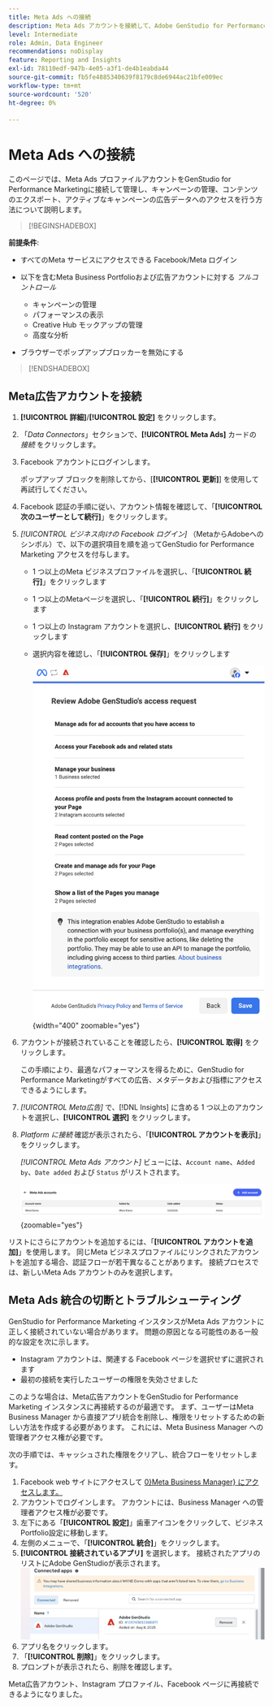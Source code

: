 ```yaml
---
title: Meta Ads への接続
description: Meta Ads アカウントを接続して、Adobe GenStudio for Performance Marketingで広告とメディアをアクティブ化およびモニタリングします。
level: Intermediate
role: Admin, Data Engineer
recommendations: noDisplay
feature: Reporting and Insights
exl-id: 78110edf-947b-4e05-a3f1-de4b1eabda44
source-git-commit: fb5fe4885340639f8179c8de6944ac21bfe009ec
workflow-type: tm+mt
source-wordcount: '520'
ht-degree: 0%

---
```


# Meta Ads への接続

このページでは、Meta Ads プロファイルアカウントをGenStudio for Performance Marketingに接続して管理し、キャンペーンの管理、コンテンツのエクスポート、アクティブなキャンペーンの広告データへのアクセスを行う方法について説明します。

>[!BEGINSHADEBOX]

**前提条件**:

- すべてのMeta サービスにアクセスできる Facebook/Meta ログイン

- 以下を含むMeta Business Portfolioおよび広告アカウントに対する _フルコントロール_

   - キャンペーンの管理
   - パフォーマンスの表示
   - Creative Hub モックアップの管理
   - 高度な分析

- ブラウザーでポップアップブロッカーを無効にする

>[!ENDSHADEBOX]

## Meta広告アカウントを接続

1. **[!UICONTROL 詳細]**/**[!UICONTROL 設定]** をクリックします。

1. 「_Data Connectors_」セクションで、**[!UICONTROL Meta Ads]** カードの _接続_ をクリックします。

1. Facebook アカウントにログインします。

   ポップアップ ブロックを削除してから、[**[!UICONTROL 更新]**] を使用して再試行してください。

1. Facebook 認証の手順に従い、アカウント情報を確認して、「**[!UICONTROL 次のユーザーとして続行]**」をクリックします。

1. _[!UICONTROL ビジネス向けの Facebook ログイン]_ （MetaからAdobeへのシンボル）で、以下の選択項目を順を追ってGenStudio for Performance Marketing アクセスを付与します。

   - 1 つ以上のMeta ビジネスプロファイルを選択し、「**[!UICONTROL 続行]**」をクリックします
   - 1 つ以上のMetaページを選択し、「**[!UICONTROL 続行]**」をクリックします
   - 1 つ以上の Instagram アカウントを選択し、**[!UICONTROL 続行]** をクリックします
   - 選択内容を確認し、「**[!UICONTROL 保存]**」をクリックします

     ![&#x200B; 選択項目を確認 &#x200B;](/help/assets/meta/meta-review-selections.png " 選択項目を確認 "){width="400" zoomable="yes"}

1. アカウントが接続されていることを確認したら、**[!UICONTROL 取得]** をクリックします。

   この手順により、最適なパフォーマンスを得るために、GenStudio for Performance Marketingがすべての広告、メタデータおよび指標にアクセスできるようにします。

1. _[!UICONTROL Meta広告]_ で、[!DNL Insights] に含める 1 つ以上のアカウントを選択し、**[!UICONTROL 選択]** をクリックします。

1. _Platform に接続_ 確認が表示されたら、「**[!UICONTROL アカウントを表示]**」をクリックします。

   _[!UICONTROL Meta Ads アカウント]_ ビューには、`Account name`、`Added by`、`Date added` および `Status` がリストされます。

   ![Meta アカウントのリスト &#x200B;](/help/assets/meta/meta-accounts-list.png " 接続されているMeta アカウントのリスト "){zoomable="yes"}

リストにさらにアカウントを追加するには、「**[!UICONTROL アカウントを追加]**」を使用します。 同じMeta ビジネスプロファイルにリンクされたアカウントを追加する場合、認証フローが若干異なることがあります。 接続プロセスでは、新しいMeta Ads アカウントのみを選択します。

## Meta Ads 統合の切断とトラブルシューティング

GenStudio for Performance Marketing インスタンスがMeta Ads アカウントに正しく接続されていない場合があります。 問題の原因となる可能性のある一般的な設定を次に示します。

- Instagram アカウントは、関連する Facebook ページを選択せずに選択されます
- 最初の接続を実行したユーザーの権限を失効させました

このような場合は、Meta広告アカウントをGenStudio for Performance Marketing インスタンスに再接続するのが最適です。 まず、ユーザーはMeta Business Manager から直接アプリ統合を削除し、権限をリセットするための新しい方法を作成する必要があります。 これには、Meta Business Manager への管理者アクセス権が必要です。

次の手順では、キャッシュされた権限をクリアし、統合フローをリセットします。

1. Facebook web サイトにアクセスして [0&rbrace;Meta Business Manager&rbrace; にアクセスします。](https://business.facebook.com)
1. アカウントでログインします。 アカウントには、Business Manager への管理者アクセス権が必要です。
1. 左下にある「**[!UICONTROL 設定]**」歯車アイコンをクリックして、ビジネスPortfolio設定に移動します。
1. 左側のメニューで、「**[!UICONTROL 統合]**」をクリックします。
1. **[!UICONTROL 接続されているアプリ]** を選択します。 接続されたアプリのリストにAdobe GenStudioが表示されます。
   ![Meta Business Manager 接続アプリケーション &#x200B;](./meta-connected-apps.png "Meta Business Manager 接続アプリケーション ウィンドウ ")
1. アプリ名をクリックします。
1. 「**[!UICONTROL 削除]**」をクリックします。
1. プロンプトが表示されたら、削除を確認します。

Meta広告アカウント、Instagram プロファイル、Facebook ページに再接続できるようになりました。
